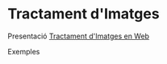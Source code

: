 # Tractament d'Imatges

Presentació [Tractament d'Imatges en Web](https://docs.google.com/presentation/d/1_Z9PIrHx1NsKqmhtBvT9xAvjaZaGVMie44-ArQYWaKQ/edit#slide=id.gbd5d91f3f6_0_0)

Exemples